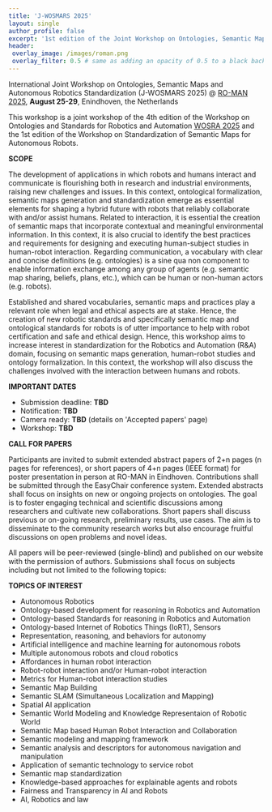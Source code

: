 ```yaml
---
title: 'J-WOSMARS 2025'
layout: single
author_profile: false
excerpt: '1st edition of the Joint Workshop on Ontologies, Semantic Maps and Autonomous Robotics Standardization'
header:
 overlay_image: /images/roman.png
 overlay_filter: 0.5 # same as adding an opacity of 0.5 to a black background
---
```


International Joint Workshop on Ontologies, Semantic Maps and Autonomous Robotics Standardization (J-WOSMARS 2025) @ [RO-MAN 2025](https://www.ro-man2025.org/), **August 25-29**, Enindhoven, the Netherlands

This workshop is a joint workshop of the 4th edition of the Workshop on Ontologies and Standards for Robotics and Automation [WOSRA 2025](https://wosra.github.io/wosra/) and the 1st edition of the Workshop on Standardization of Semantic Maps for Autonomous Robots. 


<!-- **Location:** XXX, Enindhoven, the Netherlands -->



**SCOPE**

The development of applications in which robots and humans interact and communicate is flourishing both in research and industrial environments, raising new challenges and issues. In this context, ontological formalization, semantic maps generation and standardization emerge as essential elements for shaping a hybrid future with robots that reliably collaborate with and/or assist humans. Related to interaction, it is essential the creation of semantic maps that incorporate contextual and meaningful environmental information. In this context, it is also crucial to identify the best practices and requirements for designing and executing human-subject studies in human-robot interaction. Regarding communication, a vocabulary with clear and concise definitions (e.g. ontologies) is a sine qua non component to enable information exchange among any group of agents (e.g. semantic map sharing, beliefs, plans, etc.), which can be human or non-human actors (e.g. robots). 

Established and shared vocabularies, semantic maps and practices play a relevant role when legal and ethical aspects are at stake. Hence, the creation of new robotic standards and specifically semantic map and ontological standards for robots is of utter importance to help with robot certification and safe and ethical design. Hence, this workshop aims to increase interest in standardization for the Robotics and Automation (R&A) domain, focusing on semantic maps generation, human-robot studies and ontology formalization. In this context, the workshop will also discuss the challenges involved with the interaction between humans and robots. 



**IMPORTANT DATES**

- Submission deadline: **TBD** 
- Notification: **TBD**
- Camera ready: **TBD** (details on 'Accepted papers' page)
- Workshop: **TBD**


**CALL FOR PAPERS**

Participants are invited to submit extended abstract papers of 2+n pages (n pages for references), or short papers of 4+n pages (IEEE format) for poster presentation in person at RO-MAN in Eindhoven. Contributions shall be submitted through the EasyChair conference system. Extended abstracts shall focus on insights on new or ongoing projects on ontologies. The goal is to foster engaging technical and scientific discussions among researchers and cultivate new collaborations. Short papers shall discuss previous or on-going research, preliminary results, use cases. The aim is to disseminate to the community research works but also encourage fruitful discussions on open problems and novel ideas.

All papers will be peer-reviewed (single-blind) and published on our website with the permission of authors. Submissions shall focus on subjects including but not limited to the following topics:


**TOPICS OF INTEREST**
- Autonomous Robotics
- Ontology-based development for reasoning in Robotics and Automation
- Ontology-based Standards for reasoning in Robotics and Automation
- Ontology-based Internet of Robotics Things (IoRT), Sensors
- Representation, reasoning, and behaviors for autonomy
- Artificial intelligence and machine learning for autonomous robots
- Multiple autonomous robots and cloud robotics
- Affordances in human robot interaction
- Robot-robot interaction and/or Human-robot interaction
- Metrics for Human-robot interaction studies
- Semantic Map Building
- Semantic SLAM (Simultaneous Localization and Mapping)
- Spatial AI application
- Semantic World Modeling and Knowledge Representaion of Robotic World
- Semantic Map based Human Robot Interaction and Collaboration 
- Semantic modeling and mapping framework 
- Semantic analysis and descriptors for autonomous navigation and manipulation
- Application of semantic technology to service robot 
- Semantic map standardization
- Knowledge-based approaches for explainable agents and robots
- Fairness and Transparency in AI and Robots
- AI, Robotics and law


